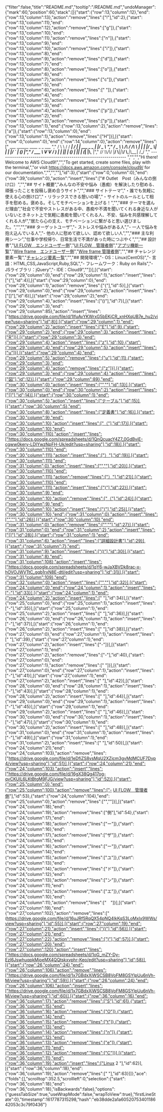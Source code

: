 {"filter":false,"title":"README.md","tooltip":"/README.md","undoManager":{"mark":60,"position":60,"stack":[[{"start":{"row":13,"column":12},"end":{"row":13,"column":13},"action":"remove","lines":["!"],"id":2},{"start":{"row":13,"column":11},"end":{"row":13,"column":12},"action":"remove","lines":["g"]},{"start":{"row":13,"column":10},"end":{"row":13,"column":11},"action":"remove","lines":["n"]},{"start":{"row":13,"column":9},"end":{"row":13,"column":10},"action":"remove","lines":["i"]},{"start":{"row":13,"column":8},"end":{"row":13,"column":9},"action":"remove","lines":["d"]},{"start":{"row":13,"column":7},"end":{"row":13,"column":8},"action":"remove","lines":["o"]},{"start":{"row":13,"column":6},"end":{"row":13,"column":7},"action":"remove","lines":["c"]},{"start":{"row":13,"column":5},"end":{"row":13,"column":6},"action":"remove","lines":[" "]},{"start":{"row":13,"column":4},"end":{"row":13,"column":5},"action":"remove","lines":["y"]},{"start":{"row":13,"column":3},"end":{"row":13,"column":4},"action":"remove","lines":["p"]},{"start":{"row":13,"column":2},"end":{"row":13,"column":3},"action":"remove","lines":["p"]},{"start":{"row":13,"column":1},"end":{"row":13,"column":2},"action":"remove","lines":["a"]},{"start":{"row":13,"column":0},"end":{"row":13,"column":1},"action":"remove","lines":["H"]}],[{"start":{"row":0,"column":0},"end":{"row":14,"column":0},"action":"remove","lines":["         ___        ______     ____ _                 _  ___  ","        / \\ \\      / / ___|   / ___| | ___  _   _  __| |/ _ \\ ","       / _ \\ \\ /\\ / /\\___ \\  | |   | |/ _ \\| | | |/ _` | (_) |","      / ___ \\ V  V /  ___) | | |___| | (_) | |_| | (_| |\\__, |","     /_/   \\_\\_/\\_/  |____/   \\____|_|\\___/ \\__,_|\\__,_|  /_/ "," ----------------------------------------------------------------- ","","","Hi there! Welcome to AWS Cloud9!","","To get started, create some files, play with the terminal,","or visit https://docs.aws.amazon.com/console/cloud9/ for our documentation.","","",""],"id":3},{"start":{"row":0,"column":0},"end":{"row":39,"column":0},"action":"insert","lines":["# Outlet　Post（みんなの捌け口）","","## サイト概要","みんなの不安や悩み（愚痴）を解決したり慰める、頑張ったことを投稿し褒め合うサイト","","### サイトテーマ","・誰でも気軽に使える心の捌け口","・リラックスできる憩いの場","・サイトのルールとして相手を慰める。褒める。そしてモチベーションを上げる！","","### テーマを選んだ理由","社会で不安やストレスがある中、愚痴や不満を聞いてくれる身近な人がいないときネット上で気軽に愚痴を聞いてくれる人、不安、悩みを共感理解してくれる人が","居たら心の支え、モチベーションに繋がると思い選びました。","","","### ターゲットユーザ","- ストレスや悩みがある人","- 一人で悩みを抱え込んでいる人","- 他の人に慰めて欲しい、認めて欲しい人","","### 主な利用シーン","仕事や学校帰り、日常生活で不満があった時につぶやく","","## 設計書","[UI FLOW　エンドユーザー側](https://drive.google.com/file/d/1eDfiZS8vsMqU2XZicm3gvMdMCUF7Dyp4/view?usp=sharing)","[UI FLOW　管理者側](https://drive.google.com/file/d/1ROxETyByDq1WcdTXkQkQ9RLEGe7ZhLW9/view?usp=sharing)","[アプリ機能一覧](https://docs.google.com/spreadsheets/d/1oG_mZY-Dy-EzI6JswhuqpkMjoeMX4QQtskxvphr-Keo/edit?usp=sharing)","[Wire frame　エンドユーザー側](https://drive.google.com/file/d/1x7GBdxXiWSCSB8VoFM8GSYlpUu6nVh-M/view?usp=sharing)","[Wire frame 管理者側](https://drive.google.com/file/d/16uJRf5RqQX54pNQ4lkKqS3LoMxIx9WWs/view?usp=sharing)","","## チャレンジ要素一覧","[チャレンジ要素一覧](https://docs.google.com/spreadsheets/d/1zIsnwqtxGdsKNG94_xrReX0PDzIR94cdT9mLPJ6GrhE/edit?usp=sharing)","","## 開発環境","- OS：Linux(CentOS)","- 言語：HTML,CSS,JavaScript,Ruby,SQL","- フレームワーク：Ruby on Rails","- JSライブラリ：jQuery","- IDE：Cloud9",""]}],[{"start":{"row":29,"column":0},"end":{"row":29,"column":1},"action":"insert","lines":["{"],"id":4}],[{"start":{"row":29,"column":0},"end":{"row":29,"column":1},"action":"remove","lines":["{"],"id":5}],[{"start":{"row":29,"column":0},"end":{"row":29,"column":2},"action":"insert","lines":["[]"],"id":6}],[{"start":{"row":29,"column":2},"end":{"row":29,"column":4},"action":"insert","lines":["()"],"id":7}],[{"start":{"row":29,"column":3},"end":{"row":29,"column":85},"action":"insert","lines":["https://drive.google.com/file/d/1lfuAvYKWrxG5bEKjCR_xnHXqUB7e_hu2/view?usp=sharing"],"id":8}],[{"start":{"row":29,"column":1},"end":{"row":29,"column":2},"action":"insert","lines":["E"],"id":9},{"start":{"row":29,"column":2},"end":{"row":29,"column":3},"action":"insert","lines":["R"]}],[{"start":{"row":29,"column":3},"end":{"row":29,"column":4},"action":"insert","lines":["z"],"id":10},{"start":{"row":29,"column":4},"end":{"row":29,"column":5},"action":"insert","lines":["u"]}],[{"start":{"row":29,"column":4},"end":{"row":29,"column":5},"action":"remove","lines":["u"],"id":11},{"start":{"row":29,"column":3},"end":{"row":29,"column":4},"action":"remove","lines":["z"]}],[{"start":{"row":29,"column":3},"end":{"row":29,"column":4},"action":"insert","lines":["図"],"id":12}],[{"start":{"row":29,"column":89},"end":{"row":30,"column":0},"action":"insert","lines":["",""],"id":13}],[{"start":{"row":30,"column":0},"end":{"row":30,"column":2},"action":"insert","lines":["[]"],"id":14}],[{"start":{"row":30,"column":1},"end":{"row":30,"column":5},"action":"insert","lines":["テーブル"],"id":15}],[{"start":{"row":30,"column":5},"end":{"row":30,"column":8},"action":"insert","lines":["定義書"],"id":16}],[{"start":{"row":30,"column":9},"end":{"row":30,"column":10},"action":"insert","lines":["（"],"id":17}],[{"start":{"row":30,"column":10},"end":{"row":30,"column":110},"action":"insert","lines":["https://docs.google.com/spreadsheets/d/1QnQcuacY4Z7_0GdBviE-cgww0kery-LDIYwzNpFH-Uk/edit?usp=sharing"],"id":18}],[{"start":{"row":30,"column":110},"end":{"row":30,"column":111},"action":"insert","lines":["）"],"id":19}],[{"start":{"row":30,"column":111},"end":{"row":31,"column":0},"action":"insert","lines":["",""],"id":20}],[{"start":{"row":30,"column":110},"end":{"row":30,"column":111},"action":"remove","lines":["）"],"id":21}],[{"start":{"row":30,"column":110},"end":{"row":30,"column":111},"action":"insert","lines":[")"],"id":22}],[{"start":{"row":30,"column":9},"end":{"row":30,"column":10},"action":"remove","lines":["（"],"id":24}],[{"start":{"row":30,"column":9},"end":{"row":30,"column":10},"action":"insert","lines":["("],"id":25}],[{"start":{"row":30,"column":10},"end":{"row":31,"column":0},"action":"insert","lines":["",""],"id":26}],[{"start":{"row":30,"column":10},"end":{"row":31,"column":0},"action":"remove","lines":["",""],"id":27}],[{"start":{"row":31,"column":0},"end":{"row":31,"column":2},"action":"insert","lines":["[]"],"id":28}],[{"start":{"row":31,"column":1},"end":{"row":31,"column":6},"action":"insert","lines":["詳細設計書"],"id":29}],[{"start":{"row":31,"column":7},"end":{"row":31,"column":9},"action":"insert","lines":["()"],"id":30}],[{"start":{"row":31,"column":8},"end":{"row":31,"column":108},"action":"insert","lines":["https://docs.google.com/spreadsheets/d/1qY6-wJaXBVDk8rac-x-hOVOJWVTtC_gqb1rxN8E-dtI/edit?usp=sharing"],"id":31}],[{"start":{"row":31,"column":109},"end":{"row":32,"column":0},"action":"insert","lines":["",""],"id":32}],[{"start":{"row":24,"column":0},"end":{"row":24,"column":1},"action":"insert","lines":["-"],"id":33}],[{"start":{"row":24,"column":1},"end":{"row":24,"column":2},"action":"insert","lines":[" "],"id":34}],[{"start":{"row":25,"column":0},"end":{"row":25,"column":1},"action":"insert","lines":["-"],"id":35}],[{"start":{"row":25,"column":1},"end":{"row":25,"column":2},"action":"insert","lines":[" "],"id":36}],[{"start":{"row":26,"column":0},"end":{"row":26,"column":1},"action":"insert","lines":["-"],"id":37}],[{"start":{"row":26,"column":1},"end":{"row":26,"column":2},"action":"insert","lines":[" "],"id":38}],[{"start":{"row":27,"column":0},"end":{"row":27,"column":1},"action":"insert","lines":[" "],"id":39},{"start":{"row":27,"column":1},"end":{"row":27,"column":2},"action":"insert","lines":["-"]}],[{"start":{"row":27,"column":1},"end":{"row":27,"column":2},"action":"remove","lines":["-"],"id":40},{"start":{"row":27,"column":0},"end":{"row":27,"column":1},"action":"remove","lines":[" "]}],[{"start":{"row":27,"column":0},"end":{"row":27,"column":1},"action":"insert","lines":["-"],"id":41}],[{"start":{"row":27,"column":1},"end":{"row":27,"column":2},"action":"insert","lines":[" "],"id":42}],[{"start":{"row":28,"column":0},"end":{"row":28,"column":1},"action":"insert","lines":["-"],"id":43}],[{"start":{"row":28,"column":1},"end":{"row":28,"column":2},"action":"insert","lines":[" "],"id":44}],[{"start":{"row":29,"column":0},"end":{"row":29,"column":1},"action":"insert","lines":["-"],"id":45}],[{"start":{"row":29,"column":1},"end":{"row":29,"column":2},"action":"insert","lines":[" "],"id":46}],[{"start":{"row":30,"column":0},"end":{"row":30,"column":1},"action":"insert","lines":["-"],"id":47}],[{"start":{"row":30,"column":1},"end":{"row":30,"column":2},"action":"insert","lines":[" "],"id":48}],[{"start":{"row":31,"column":0},"end":{"row":31,"column":1},"action":"insert","lines":["-"],"id":49}],[{"start":{"row":31,"column":1},"end":{"row":31,"column":2},"action":"insert","lines":[" "],"id":50}],[{"start":{"row":24,"column":21},"end":{"row":24,"column":103},"action":"remove","lines":["https://drive.google.com/file/d/1eDfiZS8vsMqU2XZicm3gvMdMCUF7Dyp4/view?usp=sharing"],"id":51}],[{"start":{"row":24,"column":21},"end":{"row":24,"column":103},"action":"insert","lines":["https://drive.google.com/file/d/16gX38Qg417og-qvCKUlL6LKtBtgM9FJG/view?usp=sharing"],"id":52}],[{"start":{"row":25,"column":0},"end":{"row":25,"column":100},"action":"remove","lines":["- [UI FLOW　管理者側](https://drive.google.com/file/d/1ROxETyByDq1WcdTXkQkQ9RLEGe7ZhLW9/view?usp=sharing)"],"id":53},{"start":{"row":24,"column":104},"end":{"row":25,"column":0},"action":"remove","lines":["",""]}],[{"start":{"row":24,"column":18},"end":{"row":24,"column":19},"action":"remove","lines":["側"],"id":54},{"start":{"row":24,"column":17},"end":{"row":24,"column":18},"action":"remove","lines":["ー"]},{"start":{"row":24,"column":16},"end":{"row":24,"column":17},"action":"remove","lines":["ザ"]},{"start":{"row":24,"column":15},"end":{"row":24,"column":16},"action":"remove","lines":["ー"]},{"start":{"row":24,"column":14},"end":{"row":24,"column":15},"action":"remove","lines":["ユ"]},{"start":{"row":24,"column":13},"end":{"row":24,"column":14},"action":"remove","lines":["ド"]},{"start":{"row":24,"column":12},"end":{"row":24,"column":13},"action":"remove","lines":["ン"]},{"start":{"row":24,"column":11},"end":{"row":24,"column":12},"action":"remove","lines":["エ"]},{"start":{"row":24,"column":10},"end":{"row":24,"column":11},"action":"remove","lines":["　"]}],[{"start":{"row":27,"column":19},"end":{"row":27,"column":102},"action":"remove","lines":["(https://drive.google.com/file/d/16uJRf5RqQX54pNQ4lkKqS3LoMxIx9WWs/view?usp=sharing"],"id":55}],[{"start":{"row":27,"column":19},"end":{"row":27,"column":21},"action":"insert","lines":["()"],"id":56}],[{"start":{"row":27,"column":21},"end":{"row":27,"column":22},"action":"remove","lines":[")"],"id":57}],[{"start":{"row":27,"column":20},"end":{"row":27,"column":120},"action":"insert","lines":["https://docs.google.com/spreadsheets/d/1oG_mZY-Dy-EzI6JswhuqpkMjoeMX4QQtskxvphr-Keo/edit?usp=sharing"],"id":58}],[{"start":{"row":26,"column":24},"end":{"row":26,"column":106},"action":"remove","lines":["https://drive.google.com/file/d/1x7GBdxXiWSCSB8VoFM8GSYlpUu6nVh-M/view?usp=sharing"],"id":59}],[{"start":{"row":26,"column":24},"end":{"row":26,"column":106},"action":"insert","lines":["https://drive.google.com/file/d/1x7GBdxXiWSCSB8VoFM8GSYlpUu6nVh-M/view?usp=sharing"],"id":60}],[{"start":{"row":36,"column":16},"end":{"row":36,"column":17},"action":"remove","lines":["S"],"id":61},{"start":{"row":36,"column":15},"end":{"row":36,"column":16},"action":"remove","lines":["O"]},{"start":{"row":36,"column":14},"end":{"row":36,"column":15},"action":"remove","lines":["t"]},{"start":{"row":36,"column":13},"end":{"row":36,"column":14},"action":"remove","lines":["n"]},{"start":{"row":36,"column":12},"end":{"row":36,"column":13},"action":"remove","lines":["e"]},{"start":{"row":36,"column":11},"end":{"row":36,"column":12},"action":"remove","lines":["C"]}],[{"start":{"row":36,"column":11},"end":{"row":36,"column":19},"action":"insert","lines":["Linux 2 "],"id":62}],[{"start":{"row":36,"column":18},"end":{"row":36,"column":19},"action":"remove","lines":[" "],"id":63}]]},"ace":{"folds":[],"scrolltop":352.5,"scrollleft":0,"selection":{"start":{"row":36,"column":18},"end":{"row":36,"column":18},"isBackwards":false},"options":{"guessTabSize":true,"useWrapMode":false,"wrapToView":true},"firstLineState":0},"timestamp":1617787315298,"hash":"eb38dde2a1a6052075340118642053c3c79f0436"}